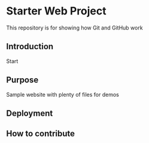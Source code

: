 # Starter Web Project

This repository is for showing how Git and GitHub work

## Introduction

Start

## Purpose

Sample website with plenty of files for demos

## Deployment

## How to contribute